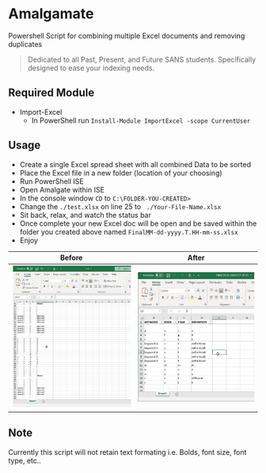 # Amalgamate
Powershell Script for combining multiple Excel documents and removing duplicates
>Dedicated to all Past, Present, and Future SANS students. Specifically designed to ease your indexing needs.


## Required Module
- Import-Excel
  - In PowerShell run `Install-Module ImportExcel -scope CurrentUser` 
  
## Usage
- Create a single Excel spread sheet with all combined Data to be sorted
- Place the Excel file in a new folder (location of your choosing)
- Run PowerShell ISE
- Open Amalgate within ISE
- In the console window `CD` to `C:\FOLDER-YOU-CREATED>`
- Change the `./test.xlsx` on line 25 to ` ./Your-File-Name.xlsx`
- Sit back, relax, and watch the status bar
- Once complete your new Excel doc will be open and be saved within the folder you created above named `FinalMM-dd-yyyy.T.HH-mm-ss.xlsx`
- Enjoy


| **Before**      | **After**      |
|------------|-------------|
| <img src="https://github.com/jhow003/Amalgamate/blob/main/Before.jpg" width="500"> | <img src="https://github.com/jhow003/Amalgamate/blob/main/After.jpg" width="500"> |


## Note
Currently this script will not retain text formating i.e. Bolds, font size, font type, etc.. 


